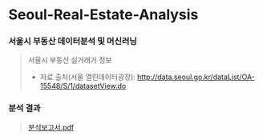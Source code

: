 # Seoul-Real-Estate-Analysis
### 서울시 부동산 데이터분석 및 머신러닝
> 서울시 부동산 실거래가 정보
> * 자료 출처(서울 열린데이터광장): http://data.seoul.go.kr/dataList/OA-15548/S/1/datasetView.do
### 분석 결과
> [분석보고서.pdf](https://github.com/fkxowls2/Seoul-Real-Estate-Analysis/files/7080396/default.pdf)

